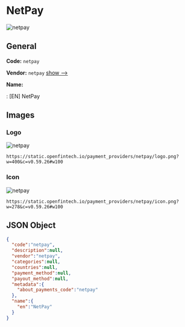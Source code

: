 
# NetPay 
![netpay](https://static.openfintech.io/payment_providers/netpay/logo.png?w=400&c=v0.59.26#w100)  

## General 
 
**Code:** `netpay` 
 
**Vendor:** `netpay` [show -->](/vendors/netpay/) 
 
**Name:** 
 
:	[EN] NetPay 
 

## Images 

### Logo 
 
![netpay](https://static.openfintech.io/payment_providers/netpay/logo.png?w=400&c=v0.59.26#w100)  

```
https://static.openfintech.io/payment_providers/netpay/logo.png?w=400&c=v0.59.26#w100
```  

### Icon 
 
![netpay](https://static.openfintech.io/payment_providers/netpay/icon.png?w=278&c=v0.59.26#w100)  

```
https://static.openfintech.io/payment_providers/netpay/icon.png?w=278&c=v0.59.26#w100
```  

## JSON Object 

```json
{
  "code":"netpay",
  "description":null,
  "vendor":"netpay",
  "categories":null,
  "countries":null,
  "payment_method":null,
  "payout_method":null,
  "metadata":{
    "about_payments_code":"netpay"
  },
  "name":{
    "en":"NetPay"
  }
}
```  
